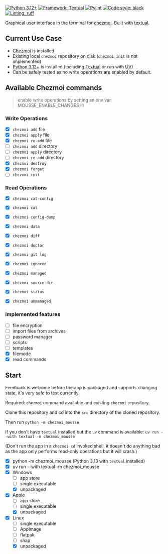 [![Python 3.12+](https://img.shields.io/badge/python-3.12%2B-blue?logo=python)](https://www.python.org/downloads/release/python-3120/)
[![Framework: Textual](https://img.shields.io/badge/framework-Textual-5967FF?logo=python)](https://www.textualize.io/)
[![Pylint](https://github.com/matmaer/chezmoi-mousse/actions/workflows/pylint.yml/badge.svg?branch=master)](https://github.com/matmaer/chezmoi-mousse/actions/workflows/pylint.yml)
[![Code style: black](https://img.shields.io/badge/code%20style-black-000000.svg)](https://github.com/psf/black)
[![Linting: ruff](https://img.shields.io/badge/linting-ruff-blueviolet)](https://github.com/astral-sh/ruff)


Graphical user interface in the terminal for [chezmoi](https://github.com/twpayne/chezmoi). Built with [textual](https://github.com/Textualize/textual).

## Current Use Case

- [Chezmoi](https://www.chezmoi.io/) is installed
- Existing local `chezmoi` repository on disk (`chezmoi init` is not implemented)
- [Python 3.12+](https://www.python.org/) is installed
  (including [Textual](https://textual.textualize.io/) or run with [UV](https://docs.astral.sh/uv/getting-started/installation/))
- Can be safely tested as no write operations are enabled by default.

## Available Chezmoi commands

> enable write operations by setting an env var MOUSSE_ENABLE_CHANGES=1

### Write Operations

- [x] `chezmoi add` file
- [x] `chezmoi apply` file
- [x] `chezmoi re-add` file
- [ ] `chezmoi add` directory
- [ ] `chezmoi apply` directory
- [ ] `chezmoi re-add` directory
- [x] `chezmoi destroy`
- [x] `chezmoi forget`
- [ ] `chezmoi init`

### Read Operations

- [x] `chezmoi cat-config`
- [x] `chezmoi cat`
- [x] `chezmoi config-dump`
- [x] `chezmoi data`
- [x] `chezmoi diff`
- [x] `chezmoi doctor`
- [x] `chezmoi git log`
- [x] `chezmoi ignored`
- [x] `chezmoi managed`
- [x] `chezmoi source-dir`
- [x] `chezmoi status`
- [x] `chezmoi unmanaged`


### implemented features

- [ ] file encryption
- [ ] import files from archives
- [ ] password manager
- [ ] scripts
- [ ] templates
- [x] filemode
- [x] read commands

## Start

Feedback is welcome before the app is packaged and supports changing state, it's very safe to test currently.

Required: `chezmoi` command available and existing `chezmoi` repository.

Clone this repository and cd into the `src` directory of the cloned repository.

Then run `python -m chezmoi_mousse`

If you don't have `textual` installed but the `uv` command is available:
`uv run --with textual -m chezmoi_mousse`

(Don't run the app in a `chezmoi cd` invoked shell, it doesn't do anything bad as the app only performs read-only operations but it will crash.)

- [x] python -m chezmoi_mousse (Python 3.13 with `textual` installed)
- [x] uv run --with textual -m chezmoi_mousse
- [x] Windows
  - [ ] app store
  - [ ] single executable
  - [x] unpackaged
- [x] Apple
  - [ ] app store
  - [ ] single executable
  - [x] unpackaged
- [x] Linux
  - [ ] single executable
  - [ ] AppImage
  - [ ] flatpak
  - [ ] snap
  - [x] unpackaged
